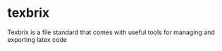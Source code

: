 # texbrix
Texbrix is a file standard that comes with useful tools for managing and exporting latex code
